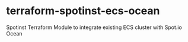 # terraform-spotinst-ecs-ocean
Spotinst Terraform Module to integrate existing ECS cluster with Spot.io Ocean
